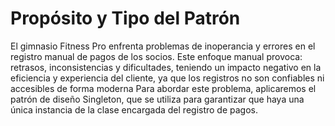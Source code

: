 # Propósito y Tipo del Patrón
El gimnasio Fitness Pro enfrenta problemas de inoperancia y errores en el registro manual de pagos de los socios. Este enfoque manual provoca: retrasos, inconsistencias y dificultades, teniendo un impacto negativo en la eficiencia y experiencia del cliente, ya que los registros no son confiables ni accesibles de forma moderna
Para abordar este problema, aplicaremos el patrón de diseño Singleton, que se utiliza para garantizar que haya una única instancia de la clase encargada del registro de pagos.
